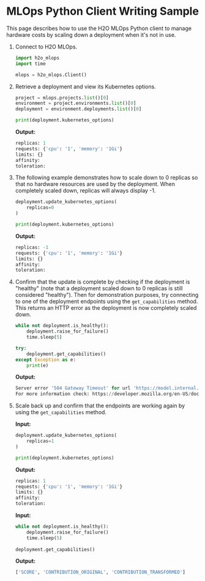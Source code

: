 # MLOps Python Client Writing Sample

This page describes how to use the H2O MLOps Python client to manage hardware costs by scaling down a deployment when it's not in use.

1. Connect to H2O MLOps.

    ```python
    import h2o_mlops
    import time

    mlops = h2o_mlops.Client()
    ```

2. Retrieve a deployment and view its Kubernetes options.

    ```python
    project = mlops.projects.list()[0]
    environment = project.environments.list()[0]
    deployment = environment.deployments.list()[0]

    print(deployment.kubernetes_options)
    ```

    **Output:**

    ```python
    replicas: 1
    requests: {'cpu': '1', 'memory': '1Gi'}
    limits: {}
    affinity: 
    toleration: 
    ```

3. The following example demonstrates how to scale down to 0 replicas so that no hardware resources are used by the deployment. When completely scaled down, replicas will always display -1.

    ```python
    deployment.update_kubernetes_options(
        replicas=0
    )

    print(deployment.kubernetes_options)
    ```

    **Output:**

    ```python
    replicas: -1
    requests: {'cpu': '1', 'memory': '1Gi'}
    limits: {}
    affinity: 
    toleration: 
    ```

4. Confirm that the update is complete by checking if the deployment is "healthy" (note that a deployment scaled down to 0 replicas is still considered "healthy"). Then for demonstration purposes, try connecting to one of the deployment endpoints using the `get_capabilities` method. This returns an HTTP error as the deployment is now completely scaled down.

    ```python
    while not deployment.is_healthy():
        deployment.raise_for_failure()
        time.sleep(5)

    try:
        deployment.get_capabilities()
    except Exception as e:
        print(e)
    ```

    **Output:**

    ```python
    Server error '504 Gateway Timeout' for url 'https://model.internal.dedicated.h2o.ai/1bde3840-8076-4945-b77a-e0844487f2f2/model/capabilities'
    For more information check: https://developer.mozilla.org/en-US/docs/Web/HTTP/Status/504
    ```

5. Scale back up and confirm that the endpoints are working again by using the `get_capabilities` method.

    **Input:**

    ```python
    deployment.update_kubernetes_options(
        replicas=1
    )

    print(deployment.kubernetes_options)
    ```

    **Output:**

    ```python
    replicas: 1
    requests: {'cpu': '1', 'memory': '1Gi'}
    limits: {}
    affinity: 
    toleration: 
    ```

    **Input:**

    ```python
    while not deployment.is_healthy():
        deployment.raise_for_failure()
        time.sleep(5)
        
    deployment.get_capabilities()
    ```

    **Output:**

    ```python
    ['SCORE', 'CONTRIBUTION_ORIGINAL', 'CONTRIBUTION_TRANSFORMED']
    ```
